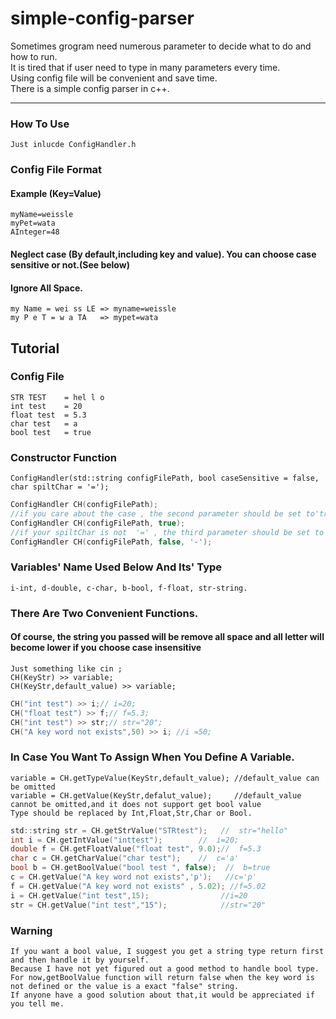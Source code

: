 # simple-config-parser
Sometimes grogram need numerous parameter to decide what to do and how to run.  
It is tired that if user need to type in many parameters every time.  
Using config file will be convenient and save time.  
There is a simple config parser in c++.    
***
### How To Use
    Just inlucde ConfigHandler.h 
### Config File Format
#### Example (Key=Value)
    myName=weissle
    myPet=wata
    AInteger=48
#### Neglect case (By default,including key and value). You can choose case sensitive or not.(See below)
#### Ignore All Space.    
    my Name = wei ss LE => myname=weissle
    my P e T = w a TA   => mypet=wata
  
## Tutorial
### Config File
    STR TEST    = hel l o
    int test    = 20
    float test  = 5.3
    char test   = a
    bool test   = true
### Constructor Function
    ConfigHandler(std::string configFilePath, bool caseSensitive = false, char spiltChar = '=');
```c
ConfigHandler CH(configFilePath);
//if you care about the case , the second parameter should be set to'true'
ConfigHandler CH(configFilePath, true);
//if your spiltChar is not  '=' , the third parameter should be set to another char (eg.)
ConfigHandler CH(configFilePath, false, '-');
```
### Variables' Name Used Below And Its' Type
    i-int, d-double, c-char, b-bool, f-float, str-string.
### There Are Two Convenient Functions.
#### Of course, the string you passed will be remove all space and all letter will become lower if you choose case insensitive
    Just something like cin ;
    CH(KeyStr) >> variable;
    CH(KeyStr,default_value) >> variable;
```c
CH("int test") >> i;// i=20;
CH("float test") >> f;// f=5.3;
CH("int test") >> str;// str="20";
CH("A key word not exists",50) >> i; //i =50;
```
### In Case You Want To Assign When You Define A Variable.
    variable = CH.getTypeValue(KeyStr,default_value); //default_value can be omitted
    variable = CH.getValue(KeyStr,defalut_value);     //default_value cannot be omitted,and it does not support get bool value
    Type should be replaced by Int,Float,Str,Char or Bool.
```c
std::string str = CH.getStrValue("STRtest");   //  str="hello"
int i = CH.getIntValue("inttest");        //  i=20;   
double f = CH.getFloatValue("float test", 9.0);//  f=5.3
char c = CH.getCharValue("char test");    //  c='a'
bool b = CH.getBoolValue("bool test ", false);  //  b=true 
c = CH.getValue("A key word not exists",'p');   //c='p'
f = CH.getValue("A key word not exists" , 5.02); //f=5.02
i = CH.getValue("int test",15);                //i=20
str = CH.getValue("int test","15");            //str="20"
```

### Warning
    If you want a bool value, I suggest you get a string type return first and then handle it by yourself.
    Because I have not yet figured out a good method to handle bool type.
    For now,getBoolValue function will return false when the key word is not defined or the value is a exact "false" string.
    If anyone have a good solution about that,it would be appreciated if you tell me.

  


